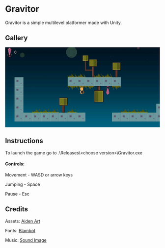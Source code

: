 # Gravitor
Gravitor is a simple multilevel platformer made with Unity. 

## Gallery

![Sample](.\Screenshots\Sample.png)

## Instructions

To launch the game go to .\\Releases\\\<choose version\>\\Gravitor.exe

#### Controls:

Movement - WASD or arrow keys 

Jumping - Space

Pause - Esc

## Credits

Assets: [Aiden Art](https://assetstore.unity.com/publishers/42637)

Fonts: [Blambot](https://blambot.com/collections/all-fonts/products/disposable-digi)

Music: [Sound Image](https://soundimage.org/)